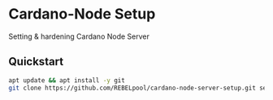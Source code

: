 # Cardano-Node Setup

Setting & hardening Cardano Node Server

## Quickstart

```bash
apt update && apt install -y git
git clone https://github.com/REBELpool/cardano-node-server-setup.git setup && cd setup && sudo ./server-setup.sh
```
